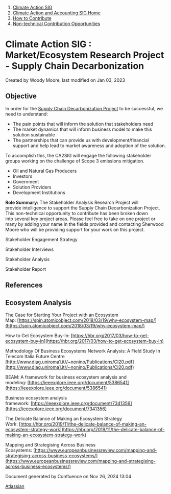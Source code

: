 1. [Climate Action SIG](index.html)
2. [Climate Action and Accounting SIG Home](Climate-Action-and-Accounting-SIG-Home_19005445.html)
3. [How to Contribute](How-to-Contribute_19006806.html)
4. [Non-technical Contribution Opportunities](Non-technical-Contribution-Opportunities_19009079.html)

# Climate Action SIG : Market/Ecosystem Research Project - Supply Chain Decarbonization

Created by Woody Moore, last modified on Jan 03, 2023

## Objective

In order for the [Supply Chain Decarbonization Project](https://lf-hyperledger.atlassian.net/wiki/display/CASIG/Supply+Chain+Decarbonization) to be successful, we need to understand:

- The pain points that will inform the solution that stakeholders need
- The market dynamics that will inform business model to make this solution sustainable
- The partnerships that can provide us with development/financial support and help lead to market awareness and adoption of the solution.

To accomplish this, the CA2SIG will engage the following stakeholder groups working on the challenge of Scope 3 emissions mitigation.

- Oil and Natural Gas Producers
- Investors
- Government
- Solution Providers
- Development Institutions

**Role Summary:** The Stakeholder Analysis Research Project will provide intelligence to support the Supply Chain Decarbonization Project. This non-technical opportunity to contribute has been broken down into several key project areas. Please feel free to take on one project or many by adding your name in the fields provided and contacting Sherwood Moore who will be providing support for your work on this project.

Stakeholder Engagement Strategy

Stakeholder Interviews

Stakeholder Analysis

Stakeholder Report

## References

## Ecosystem Analysis

The Case for Starting Your Project with an Ecosystem Map: [https://spin.atomicobject.com/2018/03/19/why-ecosystem-map/](https://spin.atomicobject.com/2018/03/19/why-ecosystem-map/)

How to Get Ecosystem Buy-In: [https://hbr.org/2017/03/how-to-get-ecosystem-buy-in](https://hbr.org/2017/03/how-to-get-ecosystem-buy-in)

Methodology Of Business Ecosystems Network Analysis: A Field Study In Telecom Italia Future Centre [http://www.diag.uniroma1.it//~nonino/Publications/CI20.pdf](http://www.diag.uniroma1.it//~nonino/Publications/CI20.pdf)

BEAM: A framework for business ecosystem analysis and modeling: [https://ieeexplore.ieee.org/document/5386541](https://ieeexplore.ieee.org/document/5386541)

Business ecosystem analysis framework: [https://ieeexplore.ieee.org/document/7341356](https://ieeexplore.ieee.org/document/7341356)

The Delicate Balance of Making an Ecosystem Strategy Work: [https://hbr.org/2019/11/the-delicate-balance-of-making-an-ecosystem-strategy-work](https://hbr.org/2019/11/the-delicate-balance-of-making-an-ecosystem-strategy-work)

Mapping and Strategising Across Business Ecosystems: [https://www.europeanbusinessreview.com/mapping-and-strategising-across-business-ecosystems/](https://www.europeanbusinessreview.com/mapping-and-strategising-across-business-ecosystems/)

Document generated by Confluence on Nov 26, 2024 13:04

[Atlassian](http://www.atlassian.com/)

